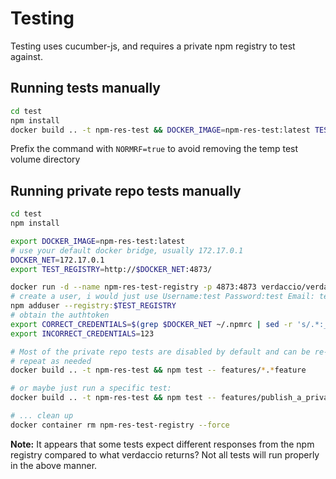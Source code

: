 # Testing

Testing uses cucumber-js, and requires a private npm registry to test against.

## Running tests manually

```Bash
cd test
npm install
docker build .. -t npm-res-test && DOCKER_IMAGE=npm-res-test:latest TEST_REGISTRY= CORRECT_CREDENTIALS= INCORRECT_CREDENTIALS=123 npm test
```

Prefix the command with  `NORMRF=true` to avoid removing the temp test volume directory

## Running private repo tests manually
<!-- TODO: create a docker compose config for this? run it in github actions? -->
```Bash
cd test
npm install

export DOCKER_IMAGE=npm-res-test:latest
# use your default docker bridge, usually 172.17.0.1
DOCKER_NET=172.17.0.1
export TEST_REGISTRY=http://$DOCKER_NET:4873/

docker run -d --name npm-res-test-registry -p 4873:4873 verdaccio/verdaccio
# create a user, i would just use Username:test Password:test Email: test@example.com
npm adduser --registry:$TEST_REGISTRY
# obtain the authtoken
export CORRECT_CREDENTIALS=$(grep $DOCKER_NET ~/.npmrc | sed -r 's/.*:_authToken="([^"]+)"/\1/')
export INCORRECT_CREDENTIALS=123

# Most of the private repo tests are disabled by default and can be re-enabled by explicitly passing `features/*.*feature`
# repeat as needed
docker build .. -t npm-res-test && npm test -- features/*.*feature

# or maybe just run a specific test:
docker build .. -t npm-res-test && npm test -- features/publish_a_private_package.xfeature --name "Uploading a package to a private registry$"

# ... clean up
docker container rm npm-res-test-registry --force
```

**Note:** It appears that some tests expect different responses from the npm registry compared to what verdaccio returns? Not all tests will run properly in the above manner.

